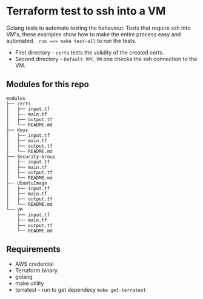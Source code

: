 Terraform test to ssh into a VM
===============================

Golang tests to automate testing the behaviour. Tests that require ssh into VM's, these examples show how to make the entire process easy and automated.
` run ==> make test-all` to run the tests.

* First directory - `certs` tests the validity of the created certs.
* Second directory - `Default_VPC_VM` one checks the ssh connection to the VM.

Modules for this repo
---------------------
```
modules
├── certs
│   ├── input.tf
│   ├── main.tf
│   ├── output.tf
│   └── README.md
├── Keys
│   ├── input.tf
│   ├── main.tf
│   ├── output.tf
│   └── README.md
├── Security-Group
│   ├── input.tf
│   ├── main.tf
│   ├── output.tf
│   └── README.md
├── UbuntuImage
│   ├── input.tf
│   ├── main.tf
│   ├── output.tf
│   └── README.md
└── VM
    ├── input.tf
    ├── main.tf
    ├── output.tf
    └── README.md
```

Requirements
------------

* AWS credential
* Terraform binary
* golang 
* make utility
* terratest - run to get dependecy `make get-terratest` 